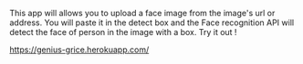 This app will allows you to upload a face image from the image's url or address. You will paste it in the detect box and the Face recognition API will detect the face of person in the image with a box. Try it out !

https://genius-grice.herokuapp.com/
